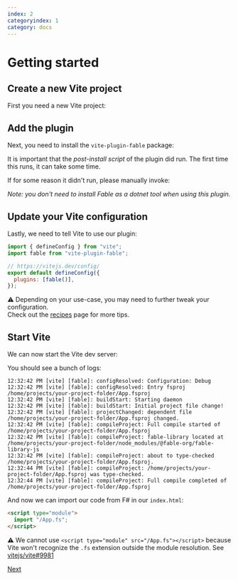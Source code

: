 ```yaml
---
index: 2
categoryindex: 1
category: docs
---
```


# Getting started

## Create a new Vite project

First you need a new Vite project:

<vpf-command npm="npm create vite@latest" bun="bun create vite"></vpf-command>

## Add the plugin

Next, you need to install the `vite-plugin-fable` package:

<vpf-command npm="npm install -D vite-plugin-fable" bun="bun install -D --trust vite-plugin-fable"></vpf-command>

It is important that the _post-install script_ of the plugin did run. The first time this runs, it can take some time.

If for some reason it didn't run, please manually invoke:

<vpf-command npm="npm --prefix ./node_modules/vite-plugin-fable/ run postinstall" bun="bun run --cwd ./node_modules/vite-plugin-fable/ postinstall"></vpf-command>

_Note: you don't need to install Fable as a dotnet tool when using this plugin._

## Update your Vite configuration

Lastly, we need to tell Vite to use our plugin:

```js
import { defineConfig } from "vite";
import fable from "vite-plugin-fable";

// https://vitejs.dev/config/
export default defineConfig({
  plugins: [fable()],
});
```

⚠️ Depending on your use-case, you may need to further tweak your configuration.  
Check out the [recipes](./recipes.md) page for more tips.

## Start Vite

We can now start the Vite dev server:

<vpf-command npm="npm run dev" bun="bunx --bun vite"></vpf-command>

You should see a bunch of logs:

```
12:32:42 PM [vite] [fable]: configResolved: Configuration: Debug
12:32:42 PM [vite] [fable]: configResolved: Entry fsproj /home/projects/your-project-folder/App.fsproj
12:32:42 PM [vite] [fable]: buildStart: Starting daemon
12:32:42 PM [vite] [fable]: buildStart: Initial project file change!
12:32:42 PM [vite] [fable]: projectChanged: dependent file /home/projects/your-project-folder/App.fsproj changed.
12:32:42 PM [vite] [fable]: compileProject: Full compile started of /home/projects/your-project-folder/App.fsproj
12:32:42 PM [vite] [fable]: compileProject: fable-library located at /home/projects/your-project-folder/node_modules/@fable-org/fable-library-js
12:32:42 PM [vite] [fable]: compileProject: about to type-checked /home/projects/your-project-folder/App.fsproj.
12:32:44 PM [vite] [fable]: compileProject: /home/projects/your-project-folder/App.fsproj was type-checked.
12:32:44 PM [vite] [fable]: compileProject: Full compile completed of /home/projects/your-project-folder/App.fsproj
```

And now we can import our code from F# in our `index.html`:

```html
<script type="module">
  import "/App.fs";
</script>
```

⚠️ We cannot use `<script type="module" src="/App.fs"></script>` because Vite won't recognize the `.fs` extension outside the module resolution.
See [vitejs/vite#9981](https://github.com/vitejs/vite/pull/9981)

[Next]({{fsdocs-next-page-link}})
